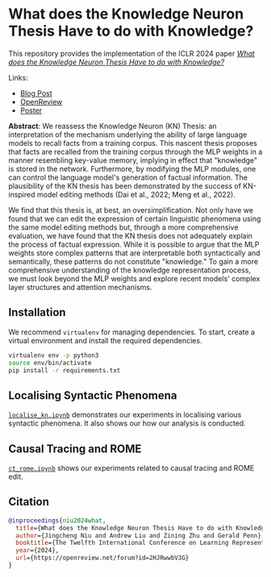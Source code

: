 # What does the Knowledge Neuron Thesis Have to do with Knowledge?

This repository provides the implementation of the ICLR 2024 paper
[_What does the Knowledge Neuron Thesis Have to do with Knowledge?_](https://openreview.net/forum?id=2HJRwwbV3G)

Links:
- [Blog Post](https://www.cs.toronto.edu/~niu/publications/iclr2024/)
- [OpenReview](https://openreview.net/forum?id=2HJRwwbV3G)
- [Poster](https://www.cs.toronto.edu/~niu/research/iclr2024/iclr2024_poster.pdf)

**Abstract**: We reassess the Knowledge Neuron (KN) Thesis: an interpretation of the mechanism underlying the ability of large language models to recall facts from a training corpus. This nascent thesis proposes that facts are recalled from the training corpus through the MLP weights in a manner resembling key-value memory, implying in effect that "knowledge" is stored in the network. Furthermore, by modifying the MLP modules, one can control the language model's generation of factual information. The plausibility of the KN thesis has been demonstrated by the success of KN-inspired model editing methods (Dai et al., 2022; Meng et al., 2022).

We find that this thesis is, at best, an oversimplification. Not only have we found that we can edit the expression of certain linguistic phenomena using the same model editing methods but, through a more comprehensive evaluation, we have found that the KN thesis does not adequately explain the process of factual expression. While it is possible to argue that the MLP weights store complex patterns that are interpretable both syntactically and semantically, these patterns do not constitute "knowledge." To gain a more comprehensive understanding of the knowledge representation process, we must look beyond the MLP weights and explore recent models' complex layer structures and attention mechanisms.

## Installation
We recommend `virtualenv` for managing dependencies. To start, create a virtual environment and install the required dependencies.

```bash
virtualenv env -p python3
source env/bin/activate
pip install -r requirements.txt
```

## Localising Syntactic Phenomena

[`localise_kn.ipynb`](localise_kn.ipynb) demonstrates our experiments in localising various syntactic phenomena. It also shows our how our analysis is conducted.

## Causal Tracing and ROME

[`ct_rome.ipynb`](localise_kn.ipynb) shows our experiments related to causal tracing and ROME edit.

## Citation
```bibtex
@inproceedings{niu2024what,
  title={What does the Knowledge Neuron Thesis Have to do with Knowledge?},
  author={Jingcheng Niu and Andrew Liu and Zining Zhu and Gerald Penn},
  booktitle={The Twelfth International Conference on Learning Representations},
  year={2024},
  url={https://openreview.net/forum?id=2HJRwwbV3G}
}
```
